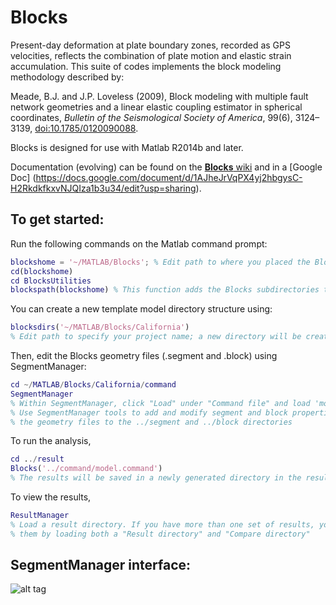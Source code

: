 Blocks
======

Present-day deformation at plate boundary zones, recorded as GPS velocities, reflects the combination of plate motion and elastic strain accumulation. This suite of codes implements the block modeling methodology described by:

Meade, B.J. and J.P. Loveless (2009), Block modeling with multiple fault network geometries and a linear elastic coupling estimator in spherical coordinates, *Bulletin of the Seismological Society of America*, 99(6), 3124–3139, [doi:10.1785/0120090088](https://dx.doi.org/10.1785/0120090088).

Blocks is designed for use with Matlab R2014b and later. 

Documentation (evolving) can be found on the [**Blocks** wiki](https://github.com/brendanjmeade/Blocks/wiki) and in a [Google Doc] (https://docs.google.com/document/d/1AJheJrVqPX4yj2hbgysC-H2RkdkfkxvNJQIza1b3u34/edit?usp=sharing).

To get started: 
---------------
Run the following commands on the Matlab command prompt:

```matlab
blockshome = '~/MATLAB/Blocks'; % Edit path to where you placed the Blocks directory
cd(blockshome) 
cd BlocksUtilities
blockspath(blockshome) % This function adds the Blocks subdirectories to your Matlab path
```

You can create a new template model directory structure using:
```matlab
blocksdirs('~/MATLAB/Blocks/California') 
% Edit path to specify your project name; a new directory will be created if it doesn't exist
```

Then, edit the Blocks geometry files (.segment and .block) using SegmentManager:
```matlab
cd ~/MATLAB/Blocks/California/command
SegmentManager
% Within SegmentManager, click "Load" under "Command file" and load 'model.command'. 
% Use SegmentManager tools to add and modify segment and block properties, saving 
% the geometry files to the ../segment and ../block directories
```

To run the analysis,
```matlab
cd ../result
Blocks('../command/model.command')
% The results will be saved in a newly generated directory in the result directory
```

To view the results,
```matlab
ResultManager
% Load a result directory. If you have more than one set of results, you can compare
% them by loading both a "Result directory" and "Compare directory"
```

SegmentManager interface:
-------------------------
![alt tag](https://cloud.githubusercontent.com/assets/4225359/9386297/d46874ca-4728-11e5-9deb-48899bd91770.png)
